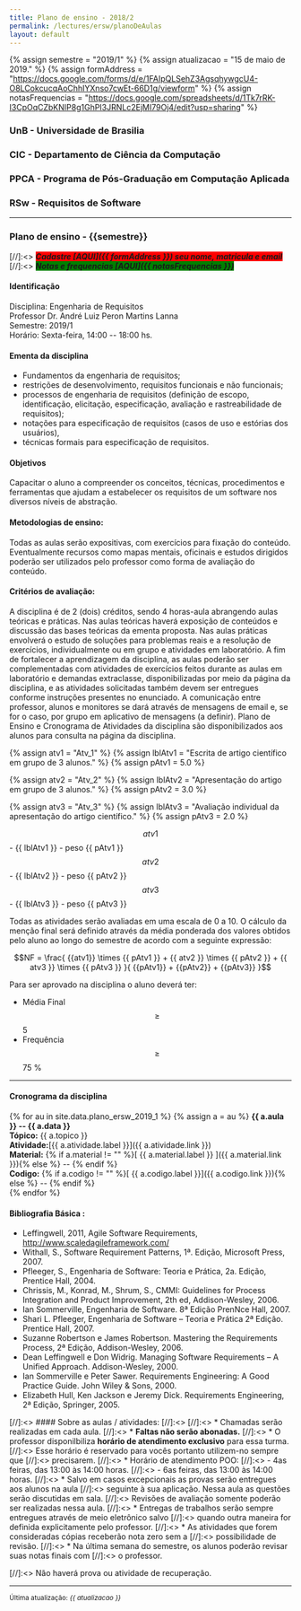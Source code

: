 ```yaml
---
title: Plano de ensino - 2018/2
permalink: /lectures/ersw/planoDeAulas
layout: default 
---
```



{% assign semestre = "2019/1" %}
{% assign atualizacao = "15 de maio de 2019." %}
{% assign formAddress = "https://docs.google.com/forms/d/e/1FAIpQLSehZ3AgsqhywgcU4-O8LCokcucqAoChhIYXnso7cwEt-66D1g/viewform" %}
{% assign notasFrequencias = "https://docs.google.com/spreadsheets/d/1Tk7rRK-I3CpOqCZbKNIP8g1GhPI3JRNLc2EjMI79Oj4/edit?usp=sharing" %} 
### UnB - Universidade de Brasilia
### CIC - Departamento de Ciência da Computação
### PPCA - Programa de Pós-Graduação em Computação Aplicada
### RSw - Requisitos de Software
------
### Plano de ensino - {{semestre}} 

[//]:<> <span style="background-color:red">***Cadastre [AQUI]({{ formAddress }}) seu nome, matricula e email***</span>   
[//]:<> <span style="background-color:green">***Notas e frequencias [AQUI]({{ notasFrequencias }})***</span>

#### Identificação
Disciplina: Engenharia de Requisitos   
Professor Dr. André Luiz Peron Martins Lanna  
Semestre: 2019/1  
Horário: Sexta-feira, 14:00 -- 18:00 hs.  

#### Ementa da disciplina
*  Fundamentos da engenharia de requisitos;
*  restrições de desenvolvimento, requisitos funcionais e não funcionais;
*  processos de engenharia de requisitos (definição de escopo, identificação,
elicitação, especificação, avaliação e rastreabilidade de requisitos);
*  notações para especificação de requisitos (casos de uso e estórias dos usuários),
*  técnicas formais para especificação de requisitos.

#### Objetivos
Capacitar o aluno a compreender os conceitos, técnicas, procedimentos e
ferramentas que ajudam a estabelecer os requisitos de um software nos diversos
níveis de abstração.


#### Metodologias de ensino: 

Todas as aulas serão expositivas, com exercícios para fixação do conteúdo.
Eventualmente recursos como mapas mentais, oficinais e estudos dirigidos
poderão ser utilizados pelo professor como forma de avaliação do conteúdo.

#### Critérios de avaliação:
A disciplina é de 2 (dois) créditos, sendo 4 horas-aula abrangendo aulas
teóricas e práticas. Nas aulas teóricas haverá exposição de conteúdos e
discussão das bases teóricas da ementa proposta. Nas aulas práticas envolverá o
estudo de soluções para problemas reais e a resolução de exercícios,
individualmente ou em grupo e atividades em laboratório. A fim de fortalecer a
aprendizagem da disciplina, as aulas poderão ser complementadas com atividades
de exercícios feitos durante as aulas em laboratório e demandas extraclasse,
disponibilizadas por meio da página da disciplina, e as atividades solicitadas
também devem ser entregues conforme instruções presentes no enunciado. A
comunicação entre professor, alunos e monitores se dará através de mensagens de
email e, se for o caso, por grupo em aplicativo de mensagens (a definir). Plano
de Ensino e Cronograma de Atividades da disciplina são disponibilizados aos
alunos para consulta na página da disciplina.


{% assign atv1 = "Atv_1"  %}
{% assign lblAtv1 = "Escrita de artigo científico em grupo de 3 alunos."  %}
{% assign pAtv1 = 5.0  %}

{% assign atv2 = "Atv_2"  %}
{% assign lblAtv2 = "Apresentação do artigo em grupo de 3 alunos."  %}
{% assign pAtv2 = 3.0  %}

{% assign atv3 = "Atv_3"  %}
{% assign lblAtv3 = "Avaliação individual da apresentação do artigo científico."  %}
{% assign pAtv3 = 2.0  %}



$${{ atv1 }}$$ - {{ lblAtv1 }} - peso {{ pAtv1 }}    
$${{ atv2 }}$$ - {{ lblAtv2 }} - peso {{ pAtv2 }}    
$${{ atv3 }}$$ - {{ lblAtv3 }} - peso {{ pAtv3 }}    


Todas as atividades serão avaliadas em uma escala de 0 a 10. O cálculo da
menção final será definido através da média ponderada dos valores obtidos pelo
aluno ao longo do semestre de acordo com a seguinte expressão: 

$$NF = \frac{ {{atv1}} \times {{ pAtv1 }} + {{ atv2 }} \times {{ pAtv2 }} + {{ atv3
}} \times {{ pAtv3 }} }{ {{pAtv1}} + {{pAtv2}} + {{pAtv3}} }$$

Para ser aprovado na disciplina o aluno deverá ter:

* Média Final $$ \geq $$ 5 
* Frequência $$ \geq $$ 75 % 

---





#### Cronograma da disciplina

 {% for au in site.data.plano_ersw_2019_1 %}
 {% assign a = au %}
 **{{ a.aula }} -- {{ a.data }}**  
 **Tópico:** {{ a.topico }}   
 **Atividade:**[{{ a.atividade.label }}]({{ a.atividade.link }})     
 **Material:** {% if a.material != "" %}[ {{ a.material.label }} ]({{
a.material.link }}){% else %} -- {% endif %}   
 **Codigo:** {% if a.codigo != "" %}[ {{ a.codigo.label }}]({{ a.codigo.link }}){% else %} -- {% endif %}   
 {% endfor %}


#### Bibliografia Básica : 

* Leffingwell, 2011, Agile Software Requirements, http://www.scaledagileframework.com/
* Withall, S., Software Requirement Patterns, 1ª. Edição, Microsoft Press, 2007.
* Pfleeger, S., Engenharia de Software: Teoria e Prática, 2a. Edição, Prentice Hall, 2004.
* Chrissis, M., Konrad, M., Shrum, S., CMMI: Guidelines for Process Integration and Product Improvement, 2th ed, Addison-Wesley, 2006.
* Ian Sommerville, Engenharia de Software. 8ª Edição PrenNce Hall, 2007. 
* Shari L. Pfleeger, Engenharia de Software – Teoria e Prática 2ª Edição. Prentice Hall, 2007.
* Suzanne Robertson e James Robertson. Mastering the Requirements Process, 2ª Edição, Addison-Wesley, 2006. 
* Dean Leffingwell e Don Widrig. Managing Software Requirements – A Unified Approach. Addison-Wesley, 2000. 
* Ian Sommerville e Peter Sawer. Requirements Engineering: A Good Practice Guide. John Wiley & Sons, 2000. 
* Elizabeth Hull, Ken Jackson e Jeremy Dick. Requirements Engineering, 2ª Edição, Springer, 2005.


[//]:<> #### Sobre as aulas / atividades:
[//]:<> 
[//]:<> * Chamadas serão realizadas em cada aula. 
[//]:<> * **Faltas não serão abonadas.** 
[//]:<> * O professor disponilbiliza **horário de atendimento exclusivo** para essa turma.
[//]:<>   Esse horário é reservado para vocês portanto utilizem-no sempre que
[//]:<> precisarem. 
[//]:<> * Horário de atendimento POO:
[//]:<>   - 4as feiras, das 13:00 às 14:00 horas. 
[//]:<>   - 6as feiras, das 13:00 às 14:00 horas.
[//]:<> * Salvo em casos excepcionais as provas serão entregues aos alunos na aula
[//]:<>   seguinte à sua aplicação. Nessa aula as questões serão discutidas em sala.
[//]:<>   Revisões de avaliação somente poderão ser realizadas nessa aula. 
[//]:<> * Entregas de trabalhos serão sempre entregues através de meio eletrônico salvo
[//]:<>   quando outra maneira for definida explicitamente pelo professor. 
[//]:<> * As atividades que forem consideradas cópias receberão nota zero sem a
[//]:<>   possibilidade de revisão. 
[//]:<> * Na última semana do semestre, os alunos poderão revisar suas notas finais com
[//]:<>   o professor.   

[//]:<> Não haverá prova ou atividade de recuperação.

---

<sup>Última atualização: _{{ atualizacao }}_</sup>



